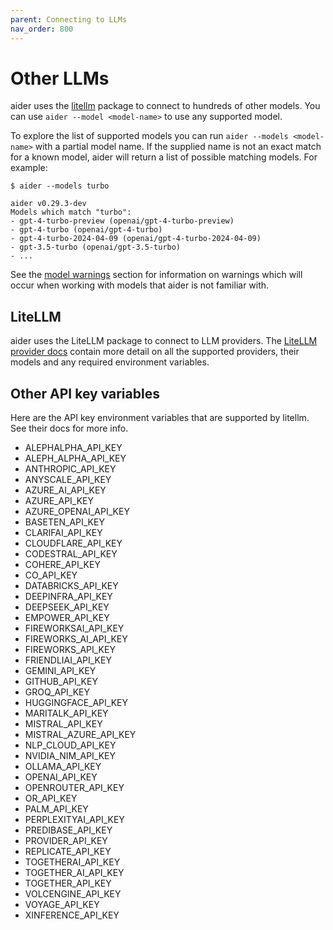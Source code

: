 ```yaml
---
parent: Connecting to LLMs
nav_order: 800
---
```


# Other LLMs

aider uses the [litellm](https://docs.litellm.ai/docs/providers) package
to connect to hundreds of other models.
You can use `aider --model <model-name>` to use any supported model.

To explore the list of supported models you can run `aider --models <model-name>`
with a partial model name.
If the supplied name is not an exact match for a known model, aider will
return a list of possible matching models.
For example:

```
$ aider --models turbo

aider v0.29.3-dev
Models which match "turbo":
- gpt-4-turbo-preview (openai/gpt-4-turbo-preview)
- gpt-4-turbo (openai/gpt-4-turbo)
- gpt-4-turbo-2024-04-09 (openai/gpt-4-turbo-2024-04-09)
- gpt-3.5-turbo (openai/gpt-3.5-turbo)
- ...
```

See the [model warnings](warnings.html)
section for information on warnings which will occur
when working with models that aider is not familiar with.

## LiteLLM

aider uses the LiteLLM package to connect to LLM providers.
The [LiteLLM provider docs](https://docs.litellm.ai/docs/providers)
contain more detail on all the supported providers,
their models and any required environment variables.


## Other API key variables

Here are the API key environment variables that are supported
by litellm. See their docs for more info.

<!--[[[cog
from subprocess import run
lines = run(
    "egrep -ho '[A-Z_]+_API_KEY' ../litellm/litellm/*py | sort -u",
    shell=True,
    capture_output=True,
    text=True,
    ).stdout
lines = ['- ' + line for line in lines.splitlines(keepends=True)]
cog.out(''.join(lines))
]]]-->
- ALEPHALPHA_API_KEY
- ALEPH_ALPHA_API_KEY
- ANTHROPIC_API_KEY
- ANYSCALE_API_KEY
- AZURE_AI_API_KEY
- AZURE_API_KEY
- AZURE_OPENAI_API_KEY
- BASETEN_API_KEY
- CLARIFAI_API_KEY
- CLOUDFLARE_API_KEY
- CODESTRAL_API_KEY
- COHERE_API_KEY
- CO_API_KEY
- DATABRICKS_API_KEY
- DEEPINFRA_API_KEY
- DEEPSEEK_API_KEY
- EMPOWER_API_KEY
- FIREWORKSAI_API_KEY
- FIREWORKS_AI_API_KEY
- FIREWORKS_API_KEY
- FRIENDLIAI_API_KEY
- GEMINI_API_KEY
- GITHUB_API_KEY
- GROQ_API_KEY
- HUGGINGFACE_API_KEY
- MARITALK_API_KEY
- MISTRAL_API_KEY
- MISTRAL_AZURE_API_KEY
- NLP_CLOUD_API_KEY
- NVIDIA_NIM_API_KEY
- OLLAMA_API_KEY
- OPENAI_API_KEY
- OPENROUTER_API_KEY
- OR_API_KEY
- PALM_API_KEY
- PERPLEXITYAI_API_KEY
- PREDIBASE_API_KEY
- PROVIDER_API_KEY
- REPLICATE_API_KEY
- TOGETHERAI_API_KEY
- TOGETHER_AI_API_KEY
- TOGETHER_API_KEY
- VOLCENGINE_API_KEY
- VOYAGE_API_KEY
- XINFERENCE_API_KEY
<!--[[[end]]]-->
